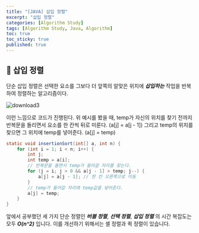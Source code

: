 ```yaml
---
title: "[JAVA] 삽입 정렬"
excerpt: "삽입 정렬"
categories: [Algorithm Study]
tags: [Algorithm Study, Java, Algorithm]
toc: true
toc_sticky: true
published: true
---
```


## 🔮 삽입 정렬

단순 삽입 정렬은 선택한 요소를 그보다 더 앞쪽의 알맞은 위치에 **_삽입하는_** 작업을 반복하여 정렬하는 알고리즘이다.

![download3](https://user-images.githubusercontent.com/96654391/166097108-b633ba6f-c50d-461d-9473-9abba961bb61.png)

이런 느낌으로 코드가 진행된다. 위 예시를 봤을 때, temp가 자신의 위치를 찾기 전까지 반복문을 돌리면서 요소를 한 칸씩 뒤로 미룬다. (a[j] = a[j - 1]) 그리고 temp의 위치를 찾으면 그 위치에 temp를 넣어준다. (a[j] = temp)

```java
static void insertionSort(int[] a, int n) {
    for (int i = 1; i < n; i++) {
        int j;
        int temp = a[i];
        // 반복문을 돌면서 temp가 들어갈 자리를 찾는다.
        for (j = i; j > 0 && a[j - 1] > temp; j--) {
            a[j] = a[j - 1]; // 한 칸 오른쪽으로 이동
        }
        // temp가 들어갈 자리에 temp값을 넣어준다.
        a[j] = temp;
    }
}
```

앞에서 공부했던 세 가지 단순 정렬인 **_버블 정렬_**, **_선택 정렬_**, **_삽입 정렬_** 의 시간 복잡도는 모두 **_O(n^2)_** 입니다. 이를 개선하기 위해서는 셸 정렬과 퀵 정렬이 있습니다.
